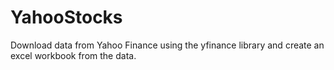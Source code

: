 # YahooStocks
Download data from Yahoo Finance using the yfinance library and create an excel workbook from the data.
